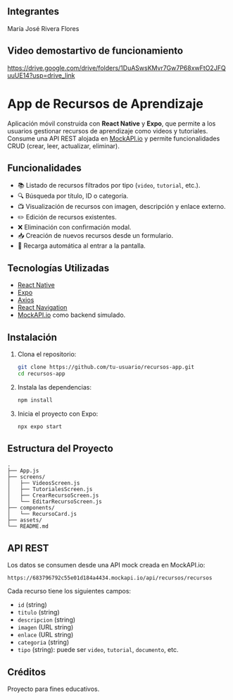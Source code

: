 ## Integrantes
María José Rivera Flores

## Video demostartivo de funcionamiento
https://drive.google.com/drive/folders/1DuASwsKMvr7Gw7P68xwFtO2JFQuuUE14?usp=drive_link

# App de Recursos de Aprendizaje

Aplicación móvil construida con **React Native** y **Expo**, que permite a los usuarios gestionar recursos de aprendizaje como videos y tutoriales. Consume una API REST alojada en [MockAPI.io](https://mockapi.io/) y permite funcionalidades CRUD (crear, leer, actualizar, eliminar).

## Funcionalidades

- 📚 Listado de recursos filtrados por tipo (`video`, `tutorial`, etc.).
- 🔍 Búsqueda por título, ID o categoría.
- 📺 Visualización de recursos con imagen, descripción y enlace externo.
- ✏️ Edición de recursos existentes.
- ❌ Eliminación con confirmación modal.
- 📥 Creación de nuevos recursos desde un formulario.
- 🔄 Recarga automática al entrar a la pantalla.

## Tecnologías Utilizadas

- [React Native](https://reactnative.dev/)
- [Expo](https://expo.dev/)
- [Axios](https://axios-http.com/)
- [React Navigation](https://reactnavigation.org/)
- [MockAPI.io](https://mockapi.io/) como backend simulado.

## Instalación

1. Clona el repositorio:
   ```bash
   git clone https://github.com/tu-usuario/recursos-app.git
   cd recursos-app
   ```

2. Instala las dependencias:
   ```bash
   npm install
   ```

3. Inicia el proyecto con Expo:
   ```bash
   npx expo start
   ```

## Estructura del Proyecto

```
.
├── App.js
├── screens/
│   ├── VideosScreen.js
│   ├── TutorialesScreen.js
│   ├── CrearRecursoScreen.js
│   └── EditarRecursoScreen.js
├── components/
│   └── RecursoCard.js
├── assets/
└── README.md
```

## API REST

Los datos se consumen desde una API mock creada en MockAPI.io:

```
https://683796792c55e01d184a4434.mockapi.io/api/recursos/recursos
```

Cada recurso tiene los siguientes campos:

- `id` (string)
- `titulo` (string)
- `descripcion` (string)
- `imagen` (URL string)
- `enlace` (URL string)
- `categoria` (string)
- `tipo` (string): puede ser `video`, `tutorial`, `documento`, etc.

## Créditos

Proyecto para fines educativos.
